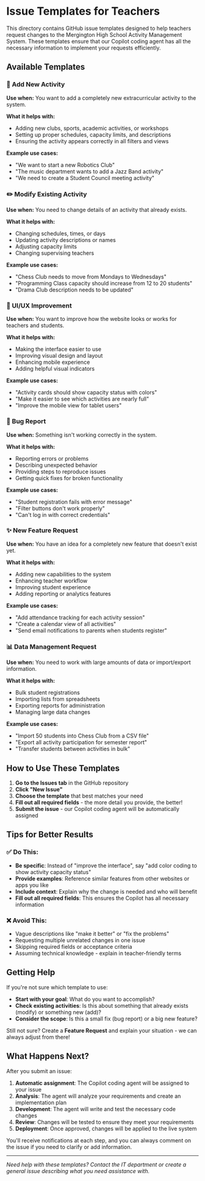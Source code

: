 # Issue Templates for Teachers

This directory contains GitHub issue templates designed to help teachers request changes to the Mergington High School Activity Management System. These templates ensure that our Copilot coding agent has all the necessary information to implement your requests efficiently.

## Available Templates

### 🎯 Add New Activity
**Use when:** You want to add a completely new extracurricular activity to the system.

**What it helps with:**
- Adding new clubs, sports, academic activities, or workshops
- Setting up proper schedules, capacity limits, and descriptions
- Ensuring the activity appears correctly in all filters and views

**Example use cases:**
- "We want to start a new Robotics Club"
- "The music department wants to add a Jazz Band activity"
- "We need to create a Student Council meeting activity"

### ✏️ Modify Existing Activity
**Use when:** You need to change details of an activity that already exists.

**What it helps with:**
- Changing schedules, times, or days
- Updating activity descriptions or names
- Adjusting capacity limits
- Changing supervising teachers

**Example use cases:**
- "Chess Club needs to move from Mondays to Wednesdays"
- "Programming Class capacity should increase from 12 to 20 students"
- "Drama Club description needs to be updated"

### 🎨 UI/UX Improvement
**Use when:** You want to improve how the website looks or works for teachers and students.

**What it helps with:**
- Making the interface easier to use
- Improving visual design and layout
- Enhancing mobile experience
- Adding helpful visual indicators

**Example use cases:**
- "Activity cards should show capacity status with colors"
- "Make it easier to see which activities are nearly full"
- "Improve the mobile view for tablet users"

### 🐛 Bug Report
**Use when:** Something isn't working correctly in the system.

**What it helps with:**
- Reporting errors or problems
- Describing unexpected behavior
- Providing steps to reproduce issues
- Getting quick fixes for broken functionality

**Example use cases:**
- "Student registration fails with error message"
- "Filter buttons don't work properly"
- "Can't log in with correct credentials"

### ✨ New Feature Request
**Use when:** You have an idea for a completely new feature that doesn't exist yet.

**What it helps with:**
- Adding new capabilities to the system
- Enhancing teacher workflow
- Improving student experience
- Adding reporting or analytics features

**Example use cases:**
- "Add attendance tracking for each activity session"
- "Create a calendar view of all activities"
- "Send email notifications to parents when students register"

### 📊 Data Management Request
**Use when:** You need to work with large amounts of data or import/export information.

**What it helps with:**
- Bulk student registrations
- Importing lists from spreadsheets
- Exporting reports for administration
- Managing large data changes

**Example use cases:**
- "Import 50 students into Chess Club from a CSV file"
- "Export all activity participation for semester report"
- "Transfer students between activities in bulk"

## How to Use These Templates

1. **Go to the Issues tab** in the GitHub repository
2. **Click "New Issue"**
3. **Choose the template** that best matches your need
4. **Fill out all required fields** - the more detail you provide, the better!
5. **Submit the issue** - our Copilot coding agent will be automatically assigned

## Tips for Better Results

### ✅ Do This:
- **Be specific**: Instead of "improve the interface", say "add color coding to show activity capacity status"
- **Provide examples**: Reference similar features from other websites or apps you like
- **Include context**: Explain why the change is needed and who will benefit
- **Fill out all required fields**: This ensures the Copilot has all necessary information

### ❌ Avoid This:
- Vague descriptions like "make it better" or "fix the problems"
- Requesting multiple unrelated changes in one issue
- Skipping required fields or acceptance criteria
- Assuming technical knowledge - explain in teacher-friendly terms

## Getting Help

If you're not sure which template to use:

- **Start with your goal**: What do you want to accomplish?
- **Check existing activities**: Is this about something that already exists (modify) or something new (add)?
- **Consider the scope**: Is this a small fix (bug report) or a big new feature?

Still not sure? Create a **Feature Request** and explain your situation - we can always adjust from there!

## What Happens Next?

After you submit an issue:

1. **Automatic assignment**: The Copilot coding agent will be assigned to your issue
2. **Analysis**: The agent will analyze your requirements and create an implementation plan
3. **Development**: The agent will write and test the necessary code changes
4. **Review**: Changes will be tested to ensure they meet your requirements
5. **Deployment**: Once approved, changes will be applied to the live system

You'll receive notifications at each step, and you can always comment on the issue if you need to clarify or add information.

---

*Need help with these templates? Contact the IT department or create a general issue describing what you need assistance with.*